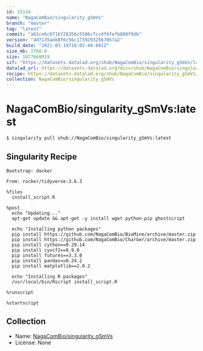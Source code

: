 ```yaml
---
id: 15124
name: "NagaComBio/singularity_gSmVs"
branch: "master"
tag: "latest"
commit: "a61ce6c071bf28356c5586c7cc4f6fefb880f9db"
version: "4d7135ade8f6c56c17392932567057a2"
build_date: "2021-03-19T16:02:40.041Z"
size_mb: 2760.0
size: 1077669919
sif: "https://datasets.datalad.org/shub/NagaComBio/singularity_gSmVs/latest/2021-03-19-a61ce6c0-4d7135ad/4d7135ade8f6c56c17392932567057a2.sif"
datalad_url: https://datasets.datalad.org?dir=/shub/NagaComBio/singularity_gSmVs/latest/2021-03-19-a61ce6c0-4d7135ad/
recipe: https://datasets.datalad.org/shub/NagaComBio/singularity_gSmVs/latest/2021-03-19-a61ce6c0-4d7135ad/Singularity
collection: NagaComBio/singularity_gSmVs
---
```


# NagaComBio/singularity_gSmVs:latest

```bash
$ singularity pull shub://NagaComBio/singularity_gSmVs:latest
```

## Singularity Recipe

```singularity
Bootstrap: docker

From: rocker/tidyverse:3.6.3

%files
  install_script.R

%post
  echo "Updating..."
  apt-get update && apt-get -y install wget python-pip ghostscript

  echo "Installing python packages"
  pip install https://github.com/NagaComBio/BioMine/archive/master.zip
  pip install https://github.com/NagaComBio/CharGer/archive/master.zip
  pip install cython==0.29.14
  pip install cyvcf2==0.9.0
  pip install futures==3.3.0
  pip install pandas==0.24.2
  pip install matplotlib==2.0.2

  echo "Installing R packages"
  /usr/local/bin/Rscript install_script.R

%runscript

%startscript
```

## Collection

 - Name: [NagaComBio/singularity_gSmVs](https://github.com/NagaComBio/singularity_gSmVs)
 - License: None

